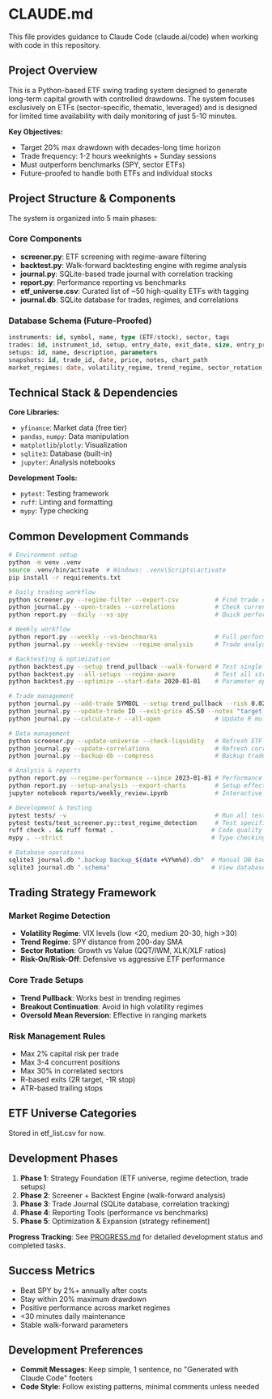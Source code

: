 # CLAUDE.md

This file provides guidance to Claude Code (claude.ai/code) when working with code in this repository.

## Project Overview

This is a Python-based ETF swing trading system designed to generate long-term capital growth with controlled drawdowns. The system focuses exclusively on ETFs (sector-specific, thematic, leveraged) and is designed for limited time availability with daily monitoring of just 5-10 minutes.

**Key Objectives:**
- Target 20% max drawdown with decades-long time horizon
- Trade frequency: 1-2 hours weeknights + Sunday sessions
- Must outperform benchmarks (SPY, sector ETFs)
- Future-proofed to handle both ETFs and individual stocks

## Project Structure & Components

The system is organized into 5 main phases:

### Core Components
- **screener.py**: ETF screening with regime-aware filtering
- **backtest.py**: Walk-forward backtesting engine with regime analysis  
- **journal.py**: SQLite-based trade journal with correlation tracking
- **report.py**: Performance reporting vs benchmarks
- **etf_universe.csv**: Curated list of ~50 high-quality ETFs with tagging
- **journal.db**: SQLite database for trades, regimes, and correlations

### Database Schema (Future-Proofed)
```sql
instruments: id, symbol, name, type (ETF/stock), sector, tags
trades: id, instrument_id, setup, entry_date, exit_date, size, entry_price, exit_price, r_planned, r_actual, notes, regime_at_entry
setups: id, name, description, parameters
snapshots: id, trade_id, date, price, notes, chart_path
market_regimes: date, volatility_regime, trend_regime, sector_rotation, notes
```

## Technical Stack & Dependencies

**Core Libraries:**
- `yfinance`: Market data (free tier)
- `pandas`, `numpy`: Data manipulation
- `matplotlib`/`plotly`: Visualization
- `sqlite3`: Database (built-in)
- `jupyter`: Analysis notebooks

**Development Tools:**
- `pytest`: Testing framework
- `ruff`: Linting and formatting
- `mypy`: Type checking

## Common Development Commands

```bash
# Environment setup
python -m venv .venv
source .venv/bin/activate  # Windows: .venv\Scripts\activate
pip install -r requirements.txt

# Daily trading workflow
python screener.py --regime-filter --export-csv          # Find trade candidates
python journal.py --open-trades --correlations           # Check current positions
python report.py --daily --vs-spy                        # Quick performance check

# Weekly workflow
python report.py --weekly --vs-benchmarks                # Full performance review
python journal.py --weekly-review --regime-analysis      # Trade analysis by regime

# Backtesting & optimization
python backtest.py --setup trend_pullback --walk-forward # Test single setup
python backtest.py --all-setups --regime-aware           # Test all strategies
python backtest.py --optimize --start-date 2020-01-01    # Parameter optimization

# Trade management
python journal.py --add-trade SYMBOL --setup trend_pullback --risk 0.02
python journal.py --update-trade ID --exit-price 45.50 --notes "target hit"
python journal.py --calculate-r --all-open               # Update R multiples

# Data management
python screener.py --update-universe --check-liquidity   # Refresh ETF universe
python journal.py --update-correlations                  # Refresh correlation matrix
python journal.py --backup-db --compress                 # Backup trade data

# Analysis & reports
python report.py --regime-performance --since 2023-01-01 # Performance by regime
python report.py --setup-analysis --export-charts        # Setup effectiveness
jupyter notebook reports/weekly_review.ipynb             # Interactive analysis

# Development & testing
pytest tests/ -v                                         # Run all tests
pytest tests/test_screener.py::test_regime_detection     # Test specific function
ruff check . && ruff format .                           # Code quality
mypy . --strict                                         # Type checking

# Database operations
sqlite3 journal.db ".backup backup_$(date +%Y%m%d).db"  # Manual DB backup
sqlite3 journal.db ".schema"                            # View database schema
```

## Trading Strategy Framework

### Market Regime Detection
- **Volatility Regime**: VIX levels (low <20, medium 20-30, high >30)
- **Trend Regime**: SPY distance from 200-day SMA  
- **Sector Rotation**: Growth vs Value (QQT/IWM, XLK/XLF ratios)
- **Risk-On/Risk-Off**: Defensive vs aggressive ETF performance

### Core Trade Setups
- **Trend Pullback**: Works best in trending regimes
- **Breakout Continuation**: Avoid in high volatility regimes
- **Oversold Mean Reversion**: Effective in ranging markets

### Risk Management Rules
- Max 2% capital risk per trade
- Max 3-4 concurrent positions
- Max 30% in correlated sectors
- R-based exits (2R target, -1R stop)
- ATR-based trailing stops

## ETF Universe Categories

Stored in etf_list.csv for now.

## Development Phases

1. **Phase 1**: Strategy Foundation (ETF universe, regime detection, trade setups)
2. **Phase 2**: Screener + Backtest Engine (walk-forward analysis)
3. **Phase 3**: Trade Journal (SQLite database, correlation tracking)
4. **Phase 4**: Reporting Tools (performance vs benchmarks)
5. **Phase 5**: Optimization & Expansion (strategy refinement)

**Progress Tracking**: See [PROGRESS.md](PROGRESS.md) for detailed development status and completed tasks.

## Success Metrics
- Beat SPY by 2%+ annually after costs
- Stay within 20% maximum drawdown
- Positive performance across market regimes
- <30 minutes daily maintenance
- Stable walk-forward parameters

## Development Preferences
- **Commit Messages**: Keep simple, 1 sentence, no "Generated with Claude Code" footers
- **Code Style**: Follow existing patterns, minimal comments unless needed